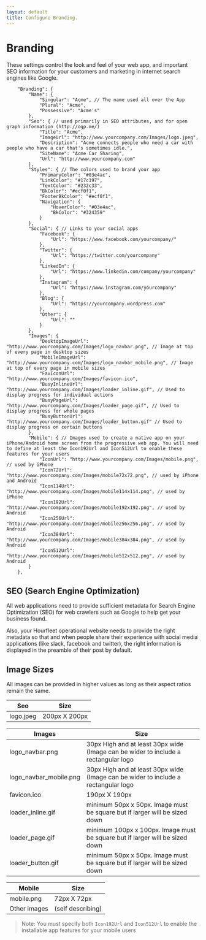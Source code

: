 ```yaml
---
layout: default
title: Configure Branding.
---
```

# Branding
These settings control the look and feel of your web app, and important SEO information for your customers and marketing in internet search engines like Google. 
~~~	
	"Branding": {
		"Name": {
			"Singular": "Acme", // The name used all over the App
			"Plural": "Acme",
			"Possessive": "Acme's"
		},
		"Seo": { // used primarily in SEO attributes, and for open graph information (http://ogp.me/)
			"Title": "Acme",
			"ImageUrl": "http://www.yourcompany.com/Images/logo.jpeg",
			"Description": "Acme connects people who need a car with people who have a car that's sometimes idle.",
			"SiteName": "Acme Car Sharing",
			"Url": "http://www.yourcompany.com"
		},
		"Styles": { // The colors used to brand your app
			"PrimaryColor": "#03e4ac",
			"LinkColor": "#17c197",
			"TextColor": "#232c33",
			"BkColor": "#ecf0f1",
			"FooterBkColor": "#ecf0f1",
			"Navigation": {
				"HoverColor": "#03e4ac",
				"BkColor": "#324359"
			}
		},
		"Social": { // Links to your social apps
			"Facebook": {
				"Url": "https://www.facebook.com/yourcompany/"
			},
			"Twitter": {
				"Url": "https://twitter.com/yourcompany"
			},
			"LinkedIn": {
				"Url": "https://www.linkedin.com/company/yourcompany"
			},
			"Instagram": {
				"Url": "https://www.instagram.com/yourcompany"
			},
			"Blog": {
				"Url": "https://yourcompany.wordpress.com"
			},
			"Other": {
				"Url": ""
			}
		},
		"Images": {
			"DesktopImageUrl": "http://www.yourcompany.com/Images/logo_navbar.png", // Image at top of every page in desktop sizes
			"MobileImageUrl": "http://www.yourcompany.com/Images/logo_navbar_mobile.png", // Image at top of every page in mobile sizes
			"FavIconUrl": "http://www.yourcompany.com/Images/favicon.ico",
			"BusyInlineUrl": "http://www.yourcompany.com/Images/loader_inline.gif", // Used to display progress for individual actions
			"BusyPageUrl": "http://www.yourcompany.com/Images/loader_page.gif", // Used to display progress for whole pages
			"BusyButtonUrl": "http://www.yourcompany.com/Images/loader_button.gif" // Used to display progress on certain buttons
		},
		"Mobile": { // Images used to create a native app on your iPhone/Android home screen from the progressive web app. You will need to define at least the Icon192Url and Icon512Url to enable these features for your users
			"IconUrl": "http://www.yourcompany.com/Images/mobile.png", // used by iPhone 
			"Icon72Url": "http://www.yourcompany.com/Images/mobile72x72.png", // used by iPhone and Android
			"Icon114Url": "http://www.yourcompany.com/Images/mobile114x114.png", // used by iPhone 
			"Icon192Url": "http://www.yourcompany.com/Images/mobile192x192.png", // used by Android
			"Icon256Url": "http://www.yourcompany.com/Images/mobile256x256.png", // used by Android
			"Icon384Url": "http://www.yourcompany.com/Images/mobile384x384.png", // used by Android
			"Icon512Url": "http://www.yourcompany.com/Images/mobile512x512.png", // used by Android
		}
	},
~~~

## SEO (Search Engine Optimization)
All web applications need to provide sufficient metadata for Search Engine Optimization (SEO) for web crawlers such as Google to help get your business found. 

Also, your Hourfleet operational website needs to provide the right metadata so that and when people share their experience with social media applications (like slack, facebook and twitter), the right information is displayed in the preamble of their post by default.

## Image Sizes
All images can be provided in higher values as long as their aspect ratios remain the same.

| Seo                 | Size                                     |
| ---------------------- | ---------------------------------------- |
| logo.jpeg              | 200px X 200px                            |



| Images                 | Size                                     |
| ---------------------- | ---------------------------------------- |
| logo_navbar.png        | 30px High and at least 30px wide (Image can be wider to include a rectangular logo |
| logo_navbar_mobile.png | 30px High and at least 30px wide (Image can be wider to include a rectangular logo |
| favicon.ico | 190px X 190px
| loader_inline.gif | minimum 50px x 50px. Image must be square but if larger will be sized down |
| loader_page.gif | minimum 100px x 100px. Image must be square but if larger will be sized down |
| loader_button.gif | minimum 50px x 50px. Image must be square but if larger will be sized down |



| Mobile                 | Size                                     |
| ---------------------- | ---------------------------------------- |
| mobile.png             | 72px X 72px                              |
| Other images           | (self describing)                        |

> Note: You must specify both `Icon192Url` and `Icon512Url` to enable the installable app features for your mobile users
